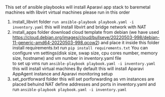 This set of ansible playbooks will install Aparavi app stack to baremetal machines with libvirt virtual machines
please run in this order
1. install_libvirt folder
```run ansible-playbook playbook.yaml -i inventory.yaml```
this will install libvirt and bridge network with NAT
2. install_apps folder
download cloud template from debian (we have used https://cloud.debian.org/images/cloud/bullseye/20220503-998/debian-11-generic-amd64-20220503-998.qcow2) and place it inside this folder
install requirements.txt
run
```pip install requirements.txt```
You can configure vm settings(disk size, swap size, cpu cores number, memory size, hostname) and vm number in inventory.yaml file  
to set up vms run 
```ansible-playbook playbook.yaml -i inventory.yaml```
this will install virtual machines
By default this will install Aparavi AppAgent instance and Aparavi monitoring setup
3. set_portforward folder
this will set porforwarding as vm instances are placed behuind NAT
define addresses and ports in inventory.yaml and run 
```ansible-playbook playbook.yaml -i inventory.yaml```